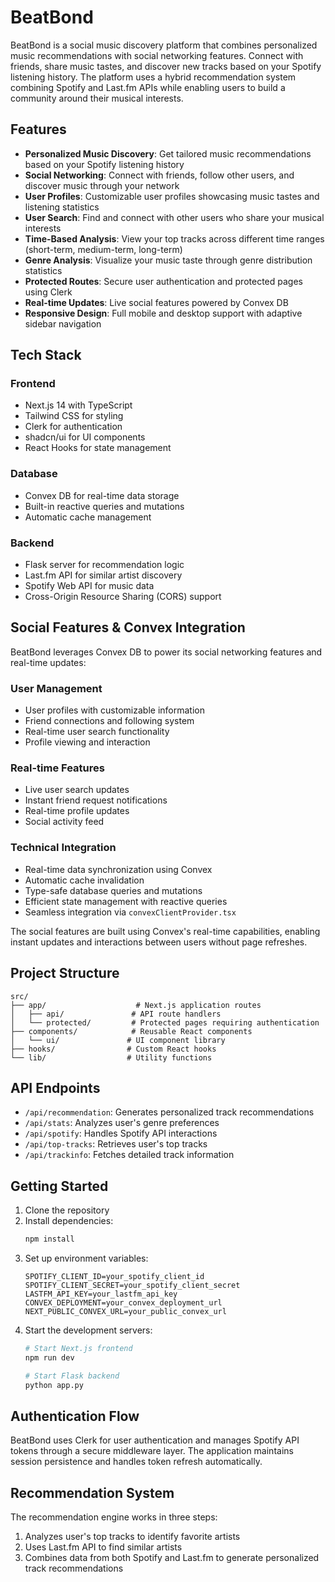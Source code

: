 # BeatBond

BeatBond is a social music discovery platform that combines personalized music recommendations with social networking features. Connect with friends, share music tastes, and discover new tracks based on your Spotify listening history. The platform uses a hybrid recommendation system combining Spotify and Last.fm APIs while enabling users to build a community around their musical interests.

## Features

- **Personalized Music Discovery**: Get tailored music recommendations based on your Spotify listening history
- **Social Networking**: Connect with friends, follow other users, and discover music through your network
- **User Profiles**: Customizable user profiles showcasing music tastes and listening statistics
- **User Search**: Find and connect with other users who share your musical interests
- **Time-Based Analysis**: View your top tracks across different time ranges (short-term, medium-term, long-term)
- **Genre Analysis**: Visualize your music taste through genre distribution statistics
- **Protected Routes**: Secure user authentication and protected pages using Clerk
- **Real-time Updates**: Live social features powered by Convex DB
- **Responsive Design**: Full mobile and desktop support with adaptive sidebar navigation

## Tech Stack

### Frontend
- Next.js 14 with TypeScript
- Tailwind CSS for styling
- Clerk for authentication
- shadcn/ui for UI components
- React Hooks for state management

### Database
- Convex DB for real-time data storage
- Built-in reactive queries and mutations
- Automatic cache management

### Backend
- Flask server for recommendation logic
- Last.fm API for similar artist discovery
- Spotify Web API for music data
- Cross-Origin Resource Sharing (CORS) support

## Social Features & Convex Integration

BeatBond leverages Convex DB to power its social networking features and real-time updates:

### User Management
- User profiles with customizable information
- Friend connections and following system
- Real-time user search functionality
- Profile viewing and interaction

### Real-time Features
- Live user search updates
- Instant friend request notifications
- Real-time profile updates
- Social activity feed

### Technical Integration
- Real-time data synchronization using Convex
- Automatic cache invalidation
- Type-safe database queries and mutations
- Efficient state management with reactive queries
- Seamless integration via `convexClientProvider.tsx`

The social features are built using Convex's real-time capabilities, enabling instant updates and interactions between users without page refreshes.

## Project Structure

```
src/
├── app/                    # Next.js application routes
│   ├── api/               # API route handlers
│   └── protected/         # Protected pages requiring authentication
├── components/            # Reusable React components
│   └── ui/               # UI component library
├── hooks/                # Custom React hooks
└── lib/                  # Utility functions
```

## API Endpoints

- `/api/recommendation`: Generates personalized track recommendations
- `/api/stats`: Analyzes user's genre preferences
- `/api/spotify`: Handles Spotify API interactions
- `/api/top-tracks`: Retrieves user's top tracks
- `/api/trackinfo`: Fetches detailed track information

## Getting Started

1. Clone the repository
2. Install dependencies:
   ```bash
   npm install
   ```
3. Set up environment variables:
   ```env
   SPOTIFY_CLIENT_ID=your_spotify_client_id
   SPOTIFY_CLIENT_SECRET=your_spotify_client_secret
   LASTFM_API_KEY=your_lastfm_api_key
   CONVEX_DEPLOYMENT=your_convex_deployment_url
   NEXT_PUBLIC_CONVEX_URL=your_public_convex_url
   ```
4. Start the development servers:
   ```bash
   # Start Next.js frontend
   npm run dev
   
   # Start Flask backend
   python app.py
   ```

## Authentication Flow

BeatBond uses Clerk for user authentication and manages Spotify API tokens through a secure middleware layer. The application maintains session persistence and handles token refresh automatically.

## Recommendation System

The recommendation engine works in three steps:

1. Analyzes user's top tracks to identify favorite artists
2. Uses Last.fm API to find similar artists
3. Combines data from both Spotify and Last.fm to generate personalized track recommendations
